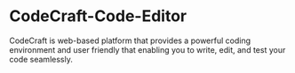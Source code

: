 # CodeCraft-Code-Editor
CodeCraft is web-based platform that provides a powerful coding environment and user friendly that enabling you to write, edit, and test your code seamlessly.
